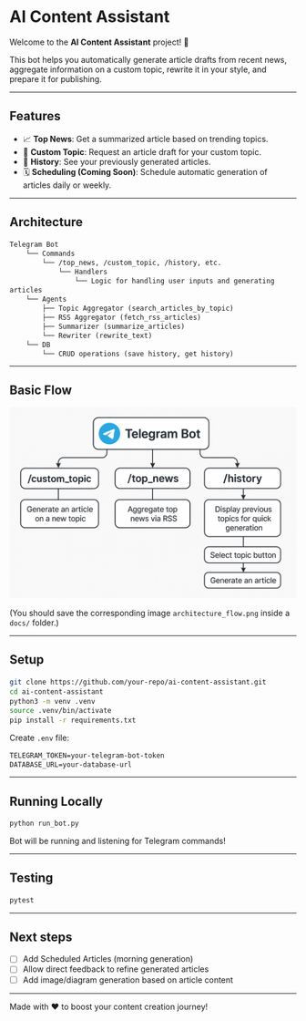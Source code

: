 # AI Content Assistant

Welcome to the **AI Content Assistant** project! 🚀

This bot helps you automatically generate article drafts from recent news, aggregate information on a custom topic, rewrite it in your style, and prepare it for publishing.

---

## Features

- 📈 **Top News**: Get a summarized article based on trending topics.
- 📅 **Custom Topic**: Request an article draft for your custom topic.
- 📄 **History**: See your previously generated articles.
- 🗓️ **Scheduling (Coming Soon)**: Schedule automatic generation of articles daily or weekly.

---

## Architecture

```plaintext
Telegram Bot
    └── Commands
        └── /top_news, /custom_topic, /history, etc.
            └── Handlers
                └── Logic for handling user inputs and generating articles
    └── Agents
        ├── Topic Aggregator (search_articles_by_topic)
        ├── RSS Aggregator (fetch_rss_articles)
        ├── Summarizer (summarize_articles)
        └── Rewriter (rewrite_text)
    └── DB
        └── CRUD operations (save history, get history)
```

---

## Basic Flow

![Content Generation Flow](docs/diagram.png)

(You should save the corresponding image `architecture_flow.png` inside a `docs/` folder.)

---

## Setup

```bash
git clone https://github.com/your-repo/ai-content-assistant.git
cd ai-content-assistant
python3 -m venv .venv
source .venv/bin/activate
pip install -r requirements.txt
```

Create `.env` file:

```dotenv
TELEGRAM_TOKEN=your-telegram-bot-token
DATABASE_URL=your-database-url
```

---

## Running Locally

```bash
python run_bot.py
```

Bot will be running and listening for Telegram commands!

---

## Testing

```bash
pytest
```

---

## Next steps
- [ ] Add Scheduled Articles (morning generation)
- [ ] Allow direct feedback to refine generated articles
- [ ] Add image/diagram generation based on article content

---

Made with ❤️ to boost your content creation journey!